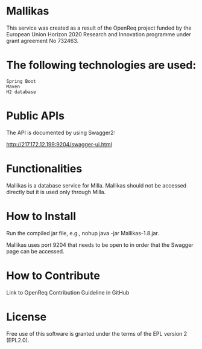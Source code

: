 # Mallikas

This service was created as a result of the OpenReq project funded by the European Union Horizon 2020 Research and Innovation programme under grant agreement No 732463.



# The following technologies are used:
    Spring Boot
	Maven
	H2 database


	
# Public APIs

The API is documented by using Swagger2:

http://217.172.12.199:9204/swagger-ui.html

# Functionalities 

Mallikas is a database service for Milla. Mallikas should not be accessed directly but it is used only through Milla. 

# How to Install

Run the compiled jar file, e.g., nohup java -jar Mallikas-1.8.jar.

Mallikas uses port 9204 that needs to be open to in order that the Swagger page can be accessed. 

# How to Contribute

Link to OpenReq Contribution Guideline in GitHub

# License

Free use of this software is granted under the terms of the EPL version 2 (EPL2.0).

